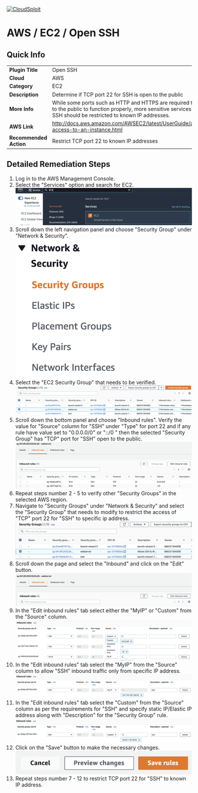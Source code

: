 [![CloudSploit](https://cloudsploit.com/img/logo-new-big-text-100.png "CloudSploit")](https://cloudsploit.com)

# AWS / EC2 / Open SSH

## Quick Info

| | |
|-|-|
| **Plugin Title** | Open SSH |
| **Cloud** | AWS |
| **Category** | EC2 |
| **Description** | Determine if TCP port 22 for SSH is open to the public |
| **More Info** | While some ports such as HTTP and HTTPS are required to be open to the public to function properly, more sensitive services such as SSH should be restricted to known IP addresses. |
| **AWS Link** | http://docs.aws.amazon.com/AWSEC2/latest/UserGuide/authorizing-access-to-an-instance.html |
| **Recommended Action** | Restrict TCP port 22 to known IP addresses |

## Detailed Remediation Steps
1. Log in to the AWS Management Console.
2. Select the "Services" option and search for EC2. </br> <img src="/resources/aws/ec2/open-ssh/step2.png"/>
3. Scroll down the left navigation panel and choose "Security Group" under "Network & Security".</br> <img src="/resources/aws/ec2/open-ssh/step3.png"/>
4. Select the "EC2 Security Group" that needs to be verified. </br> <img src="/resources/aws/ec2/open-ssh/step4.png"/>
5. Scroll down the bottom panel and choose "Inbound rules". Verify the value for "Source" column for "SSH" under "Type" for port 22 and if any rule have value set to "0.0.0.0/0" or "::/0 " then the selected "Security Group" has "TCP" port for "SSH" open to the public.</br> <img src="/resources/aws/ec2/open-ssh/step5.png"/>
6. Repeat steps number 2 - 5 to verify other "Security Groups" in the selected AWS region.</br> 
7. Navigate to "Security Groups" under "Network & Security" and select the "Security Group" that needs to modify to restrict the access of "TCP" port 22 for "SSH"  to specific ip address. </br> <img src="/resources/aws/ec2/open-ssh/step7.png"/>
8. Scroll down the page and select the "Inbound" and click on the "Edit" button. </br> <img src="/resources/aws/ec2/open-ssh/step8.png"/>
9. In the "Edit inbound rules" tab select either the "MyIP" or "Custom" from the "Source" column.</br> <img src="/resources/aws/ec2/open-ssh/step9.png"/>
10. In the "Edit inbound rules" tab select the "MyIP" from the "Source" column to allow "SSH" inbound traffic only from specific IP address.</br> <img src="/resources/aws/ec2/open-ssh/step10.png"/>
11. In the "Edit inbound rules" tab select the "Custom" from the "Source" column as per the requirements for "SSH" and specify static IP/Elastic IP address along with "Description" for the "Security Group" rule. </br> <img src="/resources/aws/ec2/open-ssh/step11.png"/>
12. Click on the "Save" button to make the necessary changes. </br> <img src="/resources/aws/ec2/open-ssh/step12.png"/>
13. Repeat steps number 7 - 12 to restrict TCP port 22 for "SSH" to known IP address.</br> 
